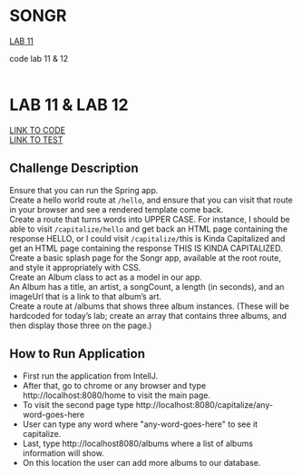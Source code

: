 # SONGR

[LAB 11](#lab-11)</br>
<!-- [CODE CHALLENGE 6](#challenge-6)</br> -->


<a name="lab-11">code lab 11 & 12</a></br></br>

# LAB 11 & LAB 12
[LINK TO CODE](https://github.com/daesy13/songr/tree/master/src/main/java/com/daesy/songr)</br>
[LINK TO TEST](https://github.com/daesy13/songr/tree/master/src/test/java/com/daesy/songr)


## Challenge Description
Ensure that you can run the Spring app.</br>
Create a hello world route at ```/hello```, and ensure that you can visit that route in your browser and see a rendered template come back.</br>
Create a route that turns words into UPPER CASE. For instance, I should be able to visit ```/capitalize/hello``` and get back an HTML page containing the response HELLO, or I could visit ```/capitalize/```this is Kinda Capitalized and get an HTML page containing the response THIS IS KINDA CAPITALIZED.</br>
Create a basic splash page for the Songr app, available at the root route, and style it appropriately with CSS.</br>
Create an Album class to act as a model in our app.</br>
An Album has a title, an artist, a songCount, a length (in seconds), and an imageUrl that is a link to that album’s art.</br>
Create a route at /albums that shows three album instances. (These will be hardcoded for today’s lab; create an array that contains three albums, and then display those three on the page.)</br>

## How to Run Application
- First run the application from IntellJ.
- After that, go to chrome or any browser and type http://localhost:8080/home to visit the main page.
- To visit the second page type http://localhost:8080/capitalize/any-word-goes-here
- User can type any word where "any-word-goes-here" to see it capitalize.
- Last, type http://localhost8080/albums where a list of albums information will show.
- On this location the user can add more albums to our database.

